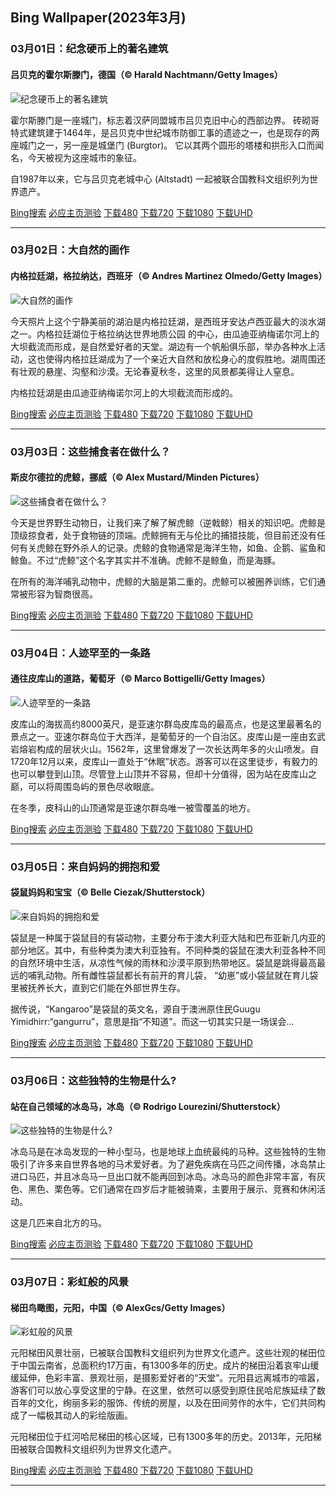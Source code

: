 ## Bing Wallpaper(2023年3月)
### 03月01日：纪念硬币上的著名建筑
#### 吕贝克的霍尔斯滕门，德国（© Harald Nachtmann/Getty Images）

![纪念硬币上的著名建筑](https://cn.bing.com/th?id=OHR.LuebeckCityGate_ZH-CN4618826141_800x480.jpg&rf=LaDigue_800x480.jpg "纪念硬币上的著名建筑")

霍尔斯滕门是一座城门，标志着汉萨同盟城市吕贝克旧中心的西部边界。 砖砌哥特式建筑建于1464年，是吕贝克中世纪城市防御工事的遗迹之一，也是现存的两座城门之一，另一座是城堡门 (Burgtor)。 它以其两个圆形的塔楼和拱形入口而闻名，今天被视为这座城市的象征。

自1987年以来，它与吕贝克老城中心 (Altstadt) 一起被联合国教科文组织列为世界遗产。

[Bing搜索](https://cn.bing.com/search?q=%e9%9c%8d%e5%b0%94%e6%96%af%e6%bb%95%e9%97%a8&form=hpcapt&filters=HpDate:"20230228_1600" "Bing Wallpaper 2023 3月 1")
[必应主页测验](https://cn.bing.com/search?q=Bing+homepage+quiz&filters=WQOskey:"HPQuiz_20230301_LuebeckCityGate"&FORM=HPQUIZ "必应主页测验 2023 3月 1")
[下载480](https://cn.bing.com/th?id=OHR.LuebeckCityGate_ZH-CN4618826141_800x480.jpg&rf=LaDigue_800x480.jpg "吕贝克的霍尔斯滕门，德国")
[下载720](https://cn.bing.com/th?id=OHR.LuebeckCityGate_ZH-CN4618826141_1280x720.jpg&rf=LaDigue_1280x720.jpg "吕贝克的霍尔斯滕门，德国")
[下载1080](https://cn.bing.com/th?id=OHR.LuebeckCityGate_ZH-CN4618826141_1920x1080.jpg&rf=LaDigue_1920x1080.jpg "吕贝克的霍尔斯滕门，德国")
[下载UHD](https://cn.bing.com/th?id=OHR.LuebeckCityGate_ZH-CN4618826141_UHD.jpg&rf=LaDigue_UHD.jpg "吕贝克的霍尔斯滕门，德国")

---
### 03月02日：大自然的画作
#### 内格拉廷湖，格拉纳达，西班牙（© Andres Martinez Olmedo/Getty Images）

![大自然的画作](https://cn.bing.com/th?id=OHR.NegratinSpain_ZH-CN5916944876_800x480.jpg&rf=LaDigue_800x480.jpg "大自然的画作")

今天照片上这个宁静美丽的湖泊是内格拉廷湖，是西班牙安达卢西亚最大的淡水湖之一。内格拉廷湖位于格拉纳达世界地质公园 的中心，由瓜迪亚纳梅诺尔河上的大坝截流而形成，是自然爱好者的天堂。湖边有一个帆船俱乐部，举办各种水上活动，这也使得内格拉廷湖成为了一个亲近大自然和放松身心的度假胜地。湖周围还有壮观的悬崖、沟壑和沙漠。无论春夏秋冬，这里的风景都美得让人窒息。

内格拉廷湖是由瓜迪亚纳梅诺尔河上的大坝截流而形成的。

[Bing搜索](https://cn.bing.com/search?q=%e6%a0%bc%e6%8b%89%e7%ba%b3%e8%be%be&form=hpcapt&filters=HpDate:"20230301_1600" "Bing Wallpaper 2023 3月 2")
[必应主页测验](https://cn.bing.com/search?q=Bing+homepage+quiz&filters=WQOskey:"HPQuiz_20230302_NegratinSpain"&FORM=HPQUIZ "必应主页测验 2023 3月 2")
[下载480](https://cn.bing.com/th?id=OHR.NegratinSpain_ZH-CN5916944876_800x480.jpg&rf=LaDigue_800x480.jpg "内格拉廷湖，格拉纳达，西班牙")
[下载720](https://cn.bing.com/th?id=OHR.NegratinSpain_ZH-CN5916944876_1280x720.jpg&rf=LaDigue_1280x720.jpg "内格拉廷湖，格拉纳达，西班牙")
[下载1080](https://cn.bing.com/th?id=OHR.NegratinSpain_ZH-CN5916944876_1920x1080.jpg&rf=LaDigue_1920x1080.jpg "内格拉廷湖，格拉纳达，西班牙")
[下载UHD](https://cn.bing.com/th?id=OHR.NegratinSpain_ZH-CN5916944876_UHD.jpg&rf=LaDigue_UHD.jpg "内格拉廷湖，格拉纳达，西班牙")

---
### 03月03日：这些捕食者在做什么？
#### 斯皮尔德拉的虎鲸，挪威（© Alex Mustard/Minden Pictures）

![这些捕食者在做什么？](https://cn.bing.com/th?id=OHR.OrcaNorway_ZH-CN6101327628_800x480.jpg&rf=LaDigue_800x480.jpg "这些捕食者在做什么？")

今天是世界野生动物日，让我们来了解了解虎鲸（逆戟鲸）相关的知识吧。虎鲸是顶级掠食者，处于食物链的顶端。虎鲸拥有无与伦比的捕猎技能，但目前还没有任何有关虎鲸在野外杀人的记录。虎鲸的食物通常是海洋生物，如鱼、企鹅、鲨鱼和鲸鱼。不过“虎鲸”这个名字其实并不准确。虎鲸不是鲸鱼，而是海豚。

在所有的海洋哺乳动物中，虎鲸的大脑是第二重的。虎鲸可以被圈养训练，它们通常被形容为智商很高。

[Bing搜索](https://cn.bing.com/search?q=%e8%99%8e%e9%b2%b8&form=hpcapt&filters=HpDate:"20230302_1600" "Bing Wallpaper 2023 3月 3")
[必应主页测验](https://cn.bing.com/search?q=Bing+homepage+quiz&filters=WQOskey:"HPQuiz_20230303_OrcaNorway"&FORM=HPQUIZ "必应主页测验 2023 3月 3")
[下载480](https://cn.bing.com/th?id=OHR.OrcaNorway_ZH-CN6101327628_800x480.jpg&rf=LaDigue_800x480.jpg "斯皮尔德拉的虎鲸，挪威")
[下载720](https://cn.bing.com/th?id=OHR.OrcaNorway_ZH-CN6101327628_1280x720.jpg&rf=LaDigue_1280x720.jpg "斯皮尔德拉的虎鲸，挪威")
[下载1080](https://cn.bing.com/th?id=OHR.OrcaNorway_ZH-CN6101327628_1920x1080.jpg&rf=LaDigue_1920x1080.jpg "斯皮尔德拉的虎鲸，挪威")
[下载UHD](https://cn.bing.com/th?id=OHR.OrcaNorway_ZH-CN6101327628_UHD.jpg&rf=LaDigue_UHD.jpg "斯皮尔德拉的虎鲸，挪威")

---
### 03月04日：人迹罕至的一条路
#### 通往皮库山的道路，葡萄牙（© Marco Bottigelli/Getty Images）

![人迹罕至的一条路](https://cn.bing.com/th?id=OHR.PicoVolcano_ZH-CN6865997792_800x480.jpg&rf=LaDigue_800x480.jpg "人迹罕至的一条路")

皮库山的海拔高约8000英尺，是亚速尔群岛皮库岛的最高点，也是这里最著名的景点之一。亚速尔群岛位于大西洋，是葡萄牙的一个自治区。皮库山是一座由玄武岩熔岩构成的层状火山。1562年，这里曾爆发了一次长达两年多的火山喷发。自1720年12月以来，皮库山一直处于“休眠”状态。游客可以在这里徒步，有毅力的也可以攀登到山顶。尽管登上山顶并不容易，但却十分值得，因为站在皮库山之巅，可以将周围岛屿的景色尽收眼底。

在冬季，皮科山的山顶通常是亚速尔群岛唯一被雪覆盖的地方。

[Bing搜索](https://cn.bing.com/search?q=%e7%9a%ae%e5%ba%93%e5%b1%b1&form=hpcapt&filters=HpDate:"20230303_1600" "Bing Wallpaper 2023 3月 4")
[必应主页测验](https://cn.bing.com/search?q=Bing+homepage+quiz&filters=WQOskey:"HPQuiz_20230304_PicoVolcano"&FORM=HPQUIZ "必应主页测验 2023 3月 4")
[下载480](https://cn.bing.com/th?id=OHR.PicoVolcano_ZH-CN6865997792_800x480.jpg&rf=LaDigue_800x480.jpg "通往皮库山的道路，葡萄牙")
[下载720](https://cn.bing.com/th?id=OHR.PicoVolcano_ZH-CN6865997792_1280x720.jpg&rf=LaDigue_1280x720.jpg "通往皮库山的道路，葡萄牙")
[下载1080](https://cn.bing.com/th?id=OHR.PicoVolcano_ZH-CN6865997792_1920x1080.jpg&rf=LaDigue_1920x1080.jpg "通往皮库山的道路，葡萄牙")
[下载UHD](https://cn.bing.com/th?id=OHR.PicoVolcano_ZH-CN6865997792_UHD.jpg&rf=LaDigue_UHD.jpg "通往皮库山的道路，葡萄牙")

---
### 03月05日：来自妈妈的拥抱和爱
#### 袋鼠妈妈和宝宝（© Belle Ciezak/Shutterstock）

![来自妈妈的拥抱和爱](https://cn.bing.com/th?id=OHR.HuggingKanga_ZH-CN1045131695_800x480.jpg&rf=LaDigue_800x480.jpg "来自妈妈的拥抱和爱")

袋鼠是一种属于袋鼠目的有袋动物，主要分布于澳大利亚大陆和巴布亚新几内亚的部分地区。其中，有些种类为澳大利亚独有。不同种类的袋鼠在澳大利亚各种不同的自然环境中生活，从凉性气候的雨林和沙漠平原到热带地区。袋鼠是跳得最高最远的哺乳动物。所有雌性袋鼠都长有前开的育儿袋， “幼崽”或小袋鼠就在育儿袋里被抚养长大，直到它们能在外部世界生存。

据传说，“Kangaroo”是袋鼠的英文名，源自于澳洲原住民Guugu Yimidhirr:“gangurru”，意思是指“不知道”。而这一切其实只是一场误会...

[Bing搜索](https://cn.bing.com/search?q=%e8%a2%8b%e9%bc%a0&form=hpcapt&filters=HpDate:"20230304_1600" "Bing Wallpaper 2023 3月 5")
[必应主页测验](https://cn.bing.com/search?q=Bing+homepage+quiz&filters=WQOskey:"HPQuiz_20230305_HuggingKanga"&FORM=HPQUIZ "必应主页测验 2023 3月 5")
[下载480](https://cn.bing.com/th?id=OHR.HuggingKanga_ZH-CN1045131695_800x480.jpg&rf=LaDigue_800x480.jpg "袋鼠妈妈和宝宝")
[下载720](https://cn.bing.com/th?id=OHR.HuggingKanga_ZH-CN1045131695_1280x720.jpg&rf=LaDigue_1280x720.jpg "袋鼠妈妈和宝宝")
[下载1080](https://cn.bing.com/th?id=OHR.HuggingKanga_ZH-CN1045131695_1920x1080.jpg&rf=LaDigue_1920x1080.jpg "袋鼠妈妈和宝宝")
[下载UHD](https://cn.bing.com/th?id=OHR.HuggingKanga_ZH-CN1045131695_UHD.jpg&rf=LaDigue_UHD.jpg "袋鼠妈妈和宝宝")

---
### 03月06日：这些独特的生物是什么?
#### 站在自己领域的冰岛马，冰岛（© Rodrigo Lourezini/Shutterstock）

![这些独特的生物是什么?](https://cn.bing.com/th?id=OHR.IcelandHorses_ZH-CN7213041152_800x480.jpg&rf=LaDigue_800x480.jpg "这些独特的生物是什么?")

冰岛马是在冰岛发现的一种小型马，也是地球上血统最纯的马种。这些独特的生物吸引了许多来自世界各地的马术爱好者。为了避免疾病在马匹之间传播，冰岛禁止进口马匹，并且冰岛马一旦出口就不能再回到冰岛。冰岛马的颜色非常丰富，有灰色、黑色、栗色等。它们通常在四岁后才能被骑乘，主要用于展示、竞赛和休闲活动。

这是几匹来自北方的马。

[Bing搜索](https://cn.bing.com/search?q=%e5%86%b0%e5%b2%9b%e9%a9%ac&form=hpcapt&filters=HpDate:"20230305_1600" "Bing Wallpaper 2023 3月 6")
[必应主页测验](https://cn.bing.com/search?q=Bing+homepage+quiz&filters=WQOskey:"HPQuiz_20230306_IcelandHorses"&FORM=HPQUIZ "必应主页测验 2023 3月 6")
[下载480](https://cn.bing.com/th?id=OHR.IcelandHorses_ZH-CN7213041152_800x480.jpg&rf=LaDigue_800x480.jpg "站在自己领域的冰岛马，冰岛")
[下载720](https://cn.bing.com/th?id=OHR.IcelandHorses_ZH-CN7213041152_1280x720.jpg&rf=LaDigue_1280x720.jpg "站在自己领域的冰岛马，冰岛")
[下载1080](https://cn.bing.com/th?id=OHR.IcelandHorses_ZH-CN7213041152_1920x1080.jpg&rf=LaDigue_1920x1080.jpg "站在自己领域的冰岛马，冰岛")
[下载UHD](https://cn.bing.com/th?id=OHR.IcelandHorses_ZH-CN7213041152_UHD.jpg&rf=LaDigue_UHD.jpg "站在自己领域的冰岛马，冰岛")

---
### 03月07日：彩虹般的风景
#### 梯田鸟瞰图，元阳，中国（© AlexGcs/Getty Images）

![彩虹般的风景](https://cn.bing.com/th?id=OHR.YuanyangChina_ZH-CN7360249295_800x480.jpg&rf=LaDigue_800x480.jpg "彩虹般的风景")

元阳梯田风景壮丽，已被联合国教科文组织列为世界文化遗产。这些壮观的梯田位于中国云南省，总面积约17万亩，有1300多年的历史。成片的梯田沿着哀牢山缓缓延伸，色彩丰富、景观壮丽，是摄影爱好者的“天堂”。元阳县远离城市的喧嚣，游客们可以放心享受这里的宁静。在这里，依然可以感受到原住民哈尼族延续了数百年的文化，绚丽多彩的服饰、传统的房屋，以及在田间劳作的水牛，它们共同构成了一幅极其动人的彩绘版画。

元阳梯田位于红河哈尼梯田的核心区域，已有1300多年的历史。2013年，元阳梯田被联合国教科文组织列为世界文化遗产。

[Bing搜索](https://cn.bing.com/search?q=%e4%b8%ad%e5%9b%bd%e5%85%83%e9%98%b3&form=hpcapt&filters=HpDate:"20230306_1600" "Bing Wallpaper 2023 3月 7")
[必应主页测验](https://cn.bing.com/search?q=Bing+homepage+quiz&filters=WQOskey:"HPQuiz_20230307_YuanyangChina"&FORM=HPQUIZ "必应主页测验 2023 3月 7")
[下载480](https://cn.bing.com/th?id=OHR.YuanyangChina_ZH-CN7360249295_800x480.jpg&rf=LaDigue_800x480.jpg "梯田鸟瞰图，元阳，中国")
[下载720](https://cn.bing.com/th?id=OHR.YuanyangChina_ZH-CN7360249295_1280x720.jpg&rf=LaDigue_1280x720.jpg "梯田鸟瞰图，元阳，中国")
[下载1080](https://cn.bing.com/th?id=OHR.YuanyangChina_ZH-CN7360249295_1920x1080.jpg&rf=LaDigue_1920x1080.jpg "梯田鸟瞰图，元阳，中国")
[下载UHD](https://cn.bing.com/th?id=OHR.YuanyangChina_ZH-CN7360249295_UHD.jpg&rf=LaDigue_UHD.jpg "梯田鸟瞰图，元阳，中国")

---